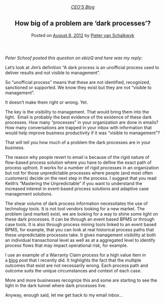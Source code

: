 
<article class="post-1569 post type-post status-publish format-standard has-post-thumbnail hentry category-pieter-blog tag-bpm tag-solutions" id="post-1569">
<div class="article-inner">
<header class="entry-header">
<div class="entry-header-text entry-header-text-top text-center">
<h6 class="entry-category is-xsmall"><a href="https://xmpro.com/category/blog/pieter-blog/" rel="category tag">CEO'S Blog</a></h6><h1 class="entry-title">How big of a problem are ‘dark processes’?</h1><div class="entry-divider is-divider small"></div>
<div class="entry-meta uppercase is-xsmall">
<span class="posted-on">Posted on <a href="https://xmpro.com/how-big-of-a-problem-are-dark-processes/" rel="bookmark"><time class="entry-date published" datetime="2012-08-08T06:14:30+00:00">August 8, 2012</time></a></span> <span class="byline">by <span class="meta-author vcard"><a class="url fn n" href="https://xmpro.com/author/pietervs/">Pieter van Schalkwyk</a></span></span> </div>
</div>
</header>
<div class="entry-content single-page">
<p><em>Peter Schoof posted this question on ebizQ and here was my reply:</em></p>
<p>Let’s look at Jim’s definition “A dark process is an unofficial process used to deliver results and not visible to management”.</p>
<p>So “unofficial process” means that these are not identified, recognized, sanctioned or supported. We know they exist but they are not “visible to management”.</p>
<p>It doesn’t make them right or wrong. Yet.</p>
<p>The key is the visibility to management. That would bring them into the light.  Email is probably the best evidence of the existence of these dark processes. How many “processes” in your organization are done in emails? How many conversations are trapped in your inbox with information that would help improve business productivity if it was “visible to management”?</p>
<p>That will tell you how much of a problem the dark processes are in your business.</p>
<p>The reason why people revert to email is because of the rigid nature of flow-based process solution where you have to define the exact path of process upfront. It works for a number of rigid processes in an organization but not for those unpredictable processes where people (and most often customers) decide on the next step in the process. I suggest that you read Keith’s “Mastering the Unpredictable” if you want to understand the increased interest in event-based process solutions and adaptive case management solutions.</p>
<p>The shear volume of dark process information necessitates the use of technology tools. It is not tool vendors looking for a new market. The problem (and market) exist, we are looking for a way to shine some light on these dark processes. It can be through an event based BPMS or through case tools. It is also through process mining tools linked to an event based BPMS, for example, that you can look at real historical process paths that these unpredictable processes take. It gives management visibility at both an individual transactional level as well as at a aggregated level to identify process flows that may impact operational risk, for example.</p>
<p>I use an example of a Warranty Claim process for a high value item in a <a href="https://xmpro.com/intelligent-business-operations-mobile-social-smart/">blog</a> post that I recently did. It highlights the fact that the multiple outcomes that exist are not necessarily wrong. Each process path and outcome suits the unique circumstances and context of each case.</p>
<p>More and more businesses recognize this and some are starting to see the light in the dark tunnel where dark processes live.</p>
<p>Anyway, enough said, let me get back to my email inbox…</p>
<div class="blog-share text-center"><div class="is-divider medium"></div><div class="social-icons share-icons share-row relative"><a aria-label="Share on WhatsApp" class="icon button circle is-outline tooltip whatsapp show-for-medium" data-action="share/whatsapp/share" href="whatsapp://send?text=How%20big%20of%20a%20problem%20are%20%E2%80%98dark%20processes%E2%80%99%3F - https://xmpro.com/how-big-of-a-problem-are-dark-processes/" title="Share on WhatsApp"><i class="icon-whatsapp"></i></a><a aria-label="Share on Facebook" class="icon button circle is-outline tooltip facebook" data-label="Facebook" href="https://www.facebook.com/sharer.php?u=https://xmpro.com/how-big-of-a-problem-are-dark-processes/" onclick="window.open(this.href,this.title,'width=500,height=500,top=300px,left=300px'); return false;" rel="noopener nofollow" target="_blank" title="Share on Facebook"><i class="icon-facebook"></i></a><a aria-label="Share on Twitter" class="icon button circle is-outline tooltip twitter" href="https://twitter.com/share?url=https://xmpro.com/how-big-of-a-problem-are-dark-processes/" onclick="window.open(this.href,this.title,'width=500,height=500,top=300px,left=300px'); return false;" rel="noopener nofollow" target="_blank" title="Share on Twitter"><i class="icon-twitter"></i></a><a aria-label="Email to a Friend" class="icon button circle is-outline tooltip email" href="/cdn-cgi/l/email-protection#96a9e5e3f4fcf3f5e2abdef9e1b3a4a6f4fff1b3a4a6f9f0b3a4a6f7b3a4a6e6e4f9f4faf3fbb3a4a6f7e4f3b3a4a6b3d3a4b3aea6b3afaef2f7e4fdb3a4a6e6e4f9f5f3e5e5f3e5b3d3a4b3aea6b3afafb3a5d0b0f4f9f2efabd5fef3f5fdb3a4a6e2feffe5b3a4a6f9e3e2b3a5d7b3a4a6fee2e2e6e5b3a5d7b3a4d0b3a4d0eefbe6e4f9b8f5f9fbb3a4d0fef9e1bbf4fff1bbf9f0bbf7bbe6e4f9f4faf3fbbbf7e4f3bbf2f7e4fdbbe6e4f9f5f3e5e5f3e5b3a4d0" rel="nofollow" title="Email to a Friend"><i class="icon-envelop"></i></a><a aria-label="Pin on Pinterest" class="icon button circle is-outline tooltip pinterest" href="https://pinterest.com/pin/create/button?url=https://xmpro.com/how-big-of-a-problem-are-dark-processes/&amp;media=https://xmpro.com/wp-content/uploads/2020/04/Company-Profile.png&amp;description=How%20big%20of%20a%20problem%20are%20%E2%80%98dark%20processes%E2%80%99%3F" onclick="window.open(this.href,this.title,'width=500,height=500,top=300px,left=300px'); return false;" rel="noopener nofollow" target="_blank" title="Pin on Pinterest"><i class="icon-pinterest"></i></a><a aria-label="Share on LinkedIn" class="icon button circle is-outline tooltip linkedin" href="https://www.linkedin.com/shareArticle?mini=true&amp;url=https://xmpro.com/how-big-of-a-problem-are-dark-processes/&amp;title=How%20big%20of%20a%20problem%20are%20%E2%80%98dark%20processes%E2%80%99%3F" onclick="window.open(this.href,this.title,'width=500,height=500,top=300px,left=300px'); return false;" rel="noopener nofollow" target="_blank" title="Share on LinkedIn"><i class="icon-linkedin"></i></a></div></div></div>
<nav class="navigation-post" id="nav-below" role="navigation">
<div class="flex-row next-prev-nav bt bb">
<div class="flex-col flex-grow nav-prev text-left">

</div>

</div>
</nav>
</div>
</article>
<div class="comments-area" id="comments">
</div>

